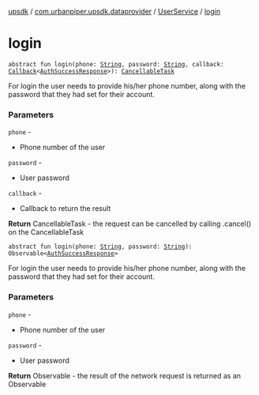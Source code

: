 [upsdk](../../index.md) / [com.urbanpiper.upsdk.dataprovider](../index.md) / [UserService](index.md) / [login](./login.md)

# login

`abstract fun login(phone: `[`String`](https://kotlinlang.org/api/latest/jvm/stdlib/kotlin/-string/index.html)`, password: `[`String`](https://kotlinlang.org/api/latest/jvm/stdlib/kotlin/-string/index.html)`, callback: `[`Callback`](../-callback/index.md)`<`[`AuthSuccessResponse`](../../com.urbanpiper.upsdk.model.networkresponse/-auth-success-response/index.md)`>): `[`CancellableTask`](../-cancellable-task/index.md)

For login the user needs to provide his/her phone number, along with the password
that they had set for their account.

### Parameters

`phone` -
* Phone number of the user

`password` -
* User password

`callback` -
* Callback to return the result

**Return**
CancellableTask - the request can be cancelled by calling .cancel() on the CancellableTask

`abstract fun login(phone: `[`String`](https://kotlinlang.org/api/latest/jvm/stdlib/kotlin/-string/index.html)`, password: `[`String`](https://kotlinlang.org/api/latest/jvm/stdlib/kotlin/-string/index.html)`): Observable<`[`AuthSuccessResponse`](../../com.urbanpiper.upsdk.model.networkresponse/-auth-success-response/index.md)`>`

For login the user needs to provide his/her phone number, along with the password
that they had set for their account.

### Parameters

`phone` -
* Phone number of the user

`password` -
* User password

**Return**
Observable - the result of the network request is returned as an Observable

